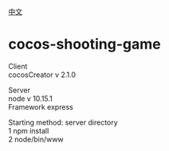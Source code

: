 [中文](https://github.com/Cocos-BCX/cocos-shooting-game/blob/master/README_cn.md "中文")

# cocos-shooting-game  

Client  
cocosCreator v 2.1.0  

Server  
node v 10.15.1   
Framework express  

Starting method: server directory   
1 npm install   
2 node/bin/www  
